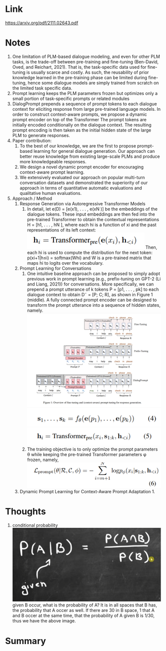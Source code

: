 Link    
===============
<p>

https://arxiv.org/pdf/2111.02643.pdf

</p>


Notes
===============
1. One limitation of PLM-based dialogue modeling, and even for other PLM tasks, is the trade-off 
   between pre-training and fine-tuning (Ben-David, Oved, and Reichart, 2021). That is, the task-specific
   data used for fine-tuning is usually scarce and costly. As such, the reusability of prior knowledge
   learned in the pre-training phase can be limited during fine-tuning, hence some dialogue models
   are simply trained from scratch on the limited task specific data.
2. Prompt learning keeps the PLM parameters frozen but optimizes only a small portion of 
   task-specific prompts or related modules
3. DialogPrompt prepends a sequence of prompt tokens to each dialogue context for eliciting response from
   large pre-trained language models. In order to construct context-aware prompts, we propose a dynamic
   prompt encoder on top of the Transformer The prompt tokens are initially encoded conditionally on the 
   dialogue context. The resulting prompt encoding is then taken as the initial hidden state of the large PLM 
   to generate responses.
4. Paper contribution:
   1. To the best of our knowledge, we are the first to propose prompt-based learning for general 
      dialogue generation. Our approach can better reuse knowledge from existing large-scale 
      PLMs and produce more knowledgeable responses. 
   2. We design a novel dynamic prompt encoder for encouraging context-aware prompt learning. 
   3. We extensively evaluated our approach on popular multi-turn conversation datasets and 
      demonstrated the superiority of our approach in terms of quantitative automatic evaluations 
      and qualitative human evaluations.
5. Approach / Method
   1. Response Generation via Autoregressive Transformer Models
      1. In detail, let e(D) = [e(x1), . . . , e(xN )] be the embeddings of the dialogue tokens. These input
         embeddings are then fed into the pre-trained Transformer to obtain the contextual representations H 
         = [h1, . . . , hN ], where each hi is a function of xi and the past representations of its left context:
         ![img.png](img.png)
         Then, each hi is used to compute the distribution for the next token: p(xi+1|h≤i) = softmax(Whi)
         and W is a pre-trained matrix that maps hi to logits over the vocabulary.
   2. Prompt Learning for Conversations
      1. One intuitive baseline approach can be proposed to simply adopt previous work in prompt learning 
         (e.g., prefix-tuning on GPT-2 (Li and Liang, 2021)) for conversations. More specifically, we 
         can prepend a prompt utterance of k tokens P = [p1, . . . , pk] to each dialogue context to obtain D˜ 
         = [P; C; R], as shown in Figure 1 (middle). A fully connected prompt encoder can be designed to 
         transform the prompt utterance into a sequence of hidden states, namely.
         ![img_2.png](img_2.png)
         ![img_3.png](img_3.png)
         ![img_4.png](img_4.png)
      2. The training objective is to only optimize the prompt parameters θ while keeping the pre-trained
         Transformer parameters φ frozen, namely,
         ![img_5.png](img_5.png)
   3. Dynamic Prompt Learning for Context-Aware Prompt Adaptation
      1. 





Thoughts
===============
1. conditional probability 
   ![img_1.png](img_1.png)
   given B occur, what is the probability of A? It is in all spaces that B has, the probability that A occer
   as well. If there are 30 in B space, 1 that A and B occer at the same time, that the probability
   of A given B is 1/30, thus we have the above image. 




Summary   
===============